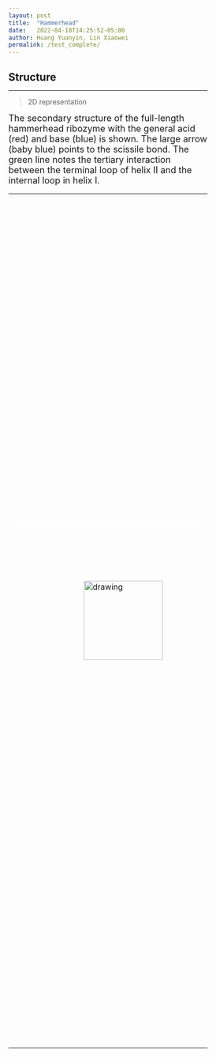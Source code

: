 ```yaml
---
layout: post
title:  "Hammerhead"
date:   2022-04-18T14:25:52-05:00
author: Huang Yuanyin, Lin Xiaowei
permalink: /test_complete/
---
```


## Structure

***

> 2D representation

<font size=4>The secondary structure of the full-length hammerhead ribozyme with the general acid (red) and base (blue) is shown. The large arrow (baby blue) points to the scissile bond. The green line notes the tertiary interaction between the terminal loop of helix II and the internal loop in helix I. </font><br>

<table><tr>
<td>
<head>
    <meta charset="UTF-8">
    <meta http-equiv="X-UA-Compatible" content="IE=edge">
    <meta name="viewport" content="width=device-width, initial-scale=1.0">
    <link rel="stylesheet" href="style.css">
    <title>Document</title>
</head>
<style>
   body {
    width: 100%;
    height: 100vh;
}
   button {
   margin-right: 0px;
}
   .main-container {
    display: flex;
    align-items: left;
    justify-content: center;
    height: 100%;
}
   .zoom-wrapper1 {
    width: 450px;
    height: 400px;
    border: 1px solid #fff;
    display: flex;
    align-items: center;
    justify-content: center;
}
</style>
    <div class="main-container">
        <div class="zoom-wrapper1">
            <div class="zoom-area1">
                <img src="https://www.ribocentre.org/images/HammerheadPic/Hammerhead2D.svg" alt="drawing" style="height:160px" />
            </div>
        </div>
    </div>
    <script src="https://www.ribocentre.org/js/panzoom.js"></script>
    <script type='text/javascript'>
      var zoomWraper1 = document.querySelector(".zoom-wrapper1");
      var panzoom1 = Panzoom(document.querySelector(".zoom-area1"), {
      maxScale: 6
      });
      zoomWraper1.addEventListener("wheel", panzoom1.zoomWithWheel);
      panzoom1.zoom(300 / document.querySelector(".zoom-area1 img").height);
      panzoom2.pan(0, 0);
      </script>
</td>
<td>
<link rel="stylesheet" type="text/css" href="https://www.ribocentre.org/css/fornac.css" media="screen" />

<div id="custom_colors"></div>
<form onsubmit="return handleCustomColorApply()" class="optionsform">
  <textarea id="CustomColorText" name="CustomColorText" textarea name="hide" style="display:none;" >
    1-5:#68AF31 56:blue 40:red 59-63:#68AF31 7-12:#18529A 14:#18529A 17-25:#18529A 29-34:#18529A 42-45:#C06D23 52-55:#C06D23 
  </textarea>
</form>
<meta charset="utf-8" />
    <script type="text/javascript" src="https://www.ribocentre.org/js/jquery.js"></script>
    <script type="text/javascript" src="https://www.ribocentre.org/js/d3.js"></script>
    <script type='text/javascript' src='https://www.ribocentre.org/js/demo/rsvfornac.js'></script>
    <script type="text/javascript">
      "use strict"
      function customColorsContainer() {
         let container = new fornac.FornaContainer("#custom_colors",
                 {'applyForce': 1,'editable':'true', 'initialSize':[450,400]});
         let options = {'structure': '(((((.((((((.(..(((()))))...)))))).......((((......))))...)))))',
             'sequence':             'GGCGUCCUGGUAUCCAAUCCGGAUGUACUACCAGCUGAUGAGUCCCAAAUAGGACGAAACGCC'
         };
         container.addRNA(options.structure, options);
         return container;
     }
     let cc = customColorsContainer();
 
     function handleCustomColorApply() {
       cc.addCustomColorsText(document.getElementById("CustomColorText").value);
       return false;
     }
     handleCustomColorApply();
 
     </script>

</td>
</tr></table><br>

> 3D visualisation

<font size=4>The overall structure of the hammerhead ribozyme is shown. This representation was generated from PDB ID: 3ZD5 at 2.2 Å resolution. Note the tertiary interaction between the terminal loop of helix II and the internal loop in helix I. </font>
<table><tr>
<td><img src="https://www.ribocentre.org/images/HammerheadPic/hammerhead3D.png" alt="drawing" style="weight:200px;height:350px;" border="0" /></td>
<td>
  <html lang="en">
    <head>
      <meta charset="utf-8" />
      <meta name="viewport" content="width=device-width, user-scalable=no, minimum-scale=1.0, maximum-scale=1.0">
      <title>PDBe Molstar - Helper functions</title>
      <!-- Molstar CSS & JS -->
      <link rel="stylesheet" type="text/css" href="https://www.ebi.ac.uk/pdbe/pdb-component-library/css/pdbe-molstar-3.0.0.css">
      <script type="text/javascript" src="https://www.ebi.ac.uk/pdbe/pdb-component-library/js/pdbe-molstar-plugin-3.0.0.js"></script>
      <script>
        function customize()
        {
          viewerInstance.canvas.setBgColor({r:255, g:255, b:255})
        }
        </script>
        <style>
        * {
            margin: 0;
            padding: 0;
            box-sizing: border-box;
        }
        .msp-plugin ::-webkit-scrollbar-thumb {
            background-color: #474748 !important;
        }
        .viewerSection {
          padding-top: 0px;
        }
        .controlsSection {
          width: 300px;
          display: flex;
          float:left;
          padding: 0px 0 0 0;
          height:25px;
        }
        .controlBox {
          border: 0px solid lightgray;
          padding: 0px;
          margin-bottom: 0px;
        }
        #myViewer{
          float:left;
          width:450px;
          height: 455px;
          position:relative;
        }
  </style>
  </head>
  <body onload="customize()">
    
      <div class="controlsSection">
          <button onclick="
            var selectSections = [
              {
                struct_asym_id: 'B', 
                start_residue_number: 7, 
                end_residue_number: 12, 
                color:{r:0,g:111,b:222}
              },
              {
                struct_asym_id: 'B', 
                start_residue_number: 17, 
                end_residue_number: 20, 
                color:{r:0,g:111,b:222}
              },
              {
                struct_asym_id: 'A', 
                start_residue_number: 1, 
                end_residue_number: 5, 
                color:{r:0,g:111,b:222}
              },
              {
                struct_asym_id: 'A', 
                start_residue_number: 9, 
                end_residue_number: 14, 
                color:{r:0,g:111,b:222}
              },
              {
                struct_asym_id: 'A', 
                start_residue_number: 22, 
                end_residue_number: 25, 
                color:{r:192,g:109,b:35}
              },
              {
                struct_asym_id: 'A', 
                start_residue_number: 32, 
                end_residue_number: 35, 
                color:{r:192,g:109,b:35}
              },
              {
                struct_asym_id: 'B', 
                start_residue_number: 1, 
                end_residue_number: 5, 
                color:{r:104,g:175,b:49}
              },
              {
                struct_asym_id: 'A', 
                start_residue_number: 39, 
                end_residue_number: 43, 
                color:{r:104,g:175,b:49}
              },
              {
                struct_asym_id: 'A', 
                start_residue_number: 36, 
                end_residue_number: 36, 
                color:{r:0,g:0,b:207}
              },
              {
                struct_asym_id: 'A', 
                start_residue_number: 20, 
                end_residue_number: 20, 
                color:{r:245,g:0,b:0}
              },
              {
                struct_asym_id: 'B', 
                start_residue_number: 14, 
                end_residue_number: 14, 
                color:{r:0,g:111,b:222}
              }
            ]
          viewerInstance.visual.select({ data: selectSections, nonSelectedColor: {r:255,g:255,b:255}})" style="float:right;height:25px;">Color Selection</button><br><br>
        <button button style="float: left;height:25px;" onclick="viewerInstance.visual.clearSelection()">Clear Selection</button><br><br>
    </div>

    <div class="viewerSection">

      <!-- Molstar container -->
      <div id="myViewer"></div>
      
    </div>
    <script>

      //Create plugin instance
      var viewerInstance = new PDBeMolstarPlugin();
  
      //Set options (Checkout available options list in the documentation)
      var options = {
        moleculeId: '3zd5',
        hideControls: true
      }
      
      //Get element from HTML/Template to place the viewer 
      var viewerContainer = document.getElementById('myViewer');
  
      //Call render method to display the 3D view
      viewerInstance.render(viewerContainer, options);
      
    </script>
  </body>

</html>
</td>
</tr></table>

